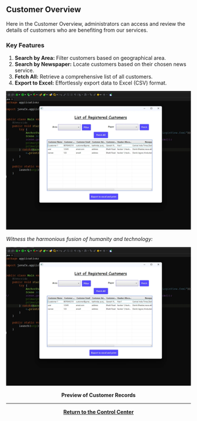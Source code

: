 ## Customer Overview

Here in the Customer Overview, administrators can access and review the details of customers who are benefiting from our services.

### **Key Features**

1. **Search by Area:** Filter customers based on geographical area.
2. **Search by Newspaper:** Locate customers based on their chosen news service.
3. **Fetch All:** Retrieve a comprehensive list of all customers.
4. **Export to Excel:** Effortlessly export data to Excel (CSV) format.

![Customer Records](./assets/CustomerRecordsFetchAll.webp)

_Witness the harmonious fusion of humanity and technology:_

![Customer Records](./assets/CustomerRecordsFetchAll.webp)

<div align="center"><b>Preview of Customer Records</b></div>

<div align="center">
<hr><a href="./Page2.md"><b>Return to the Control Center</b></a>
</div>

